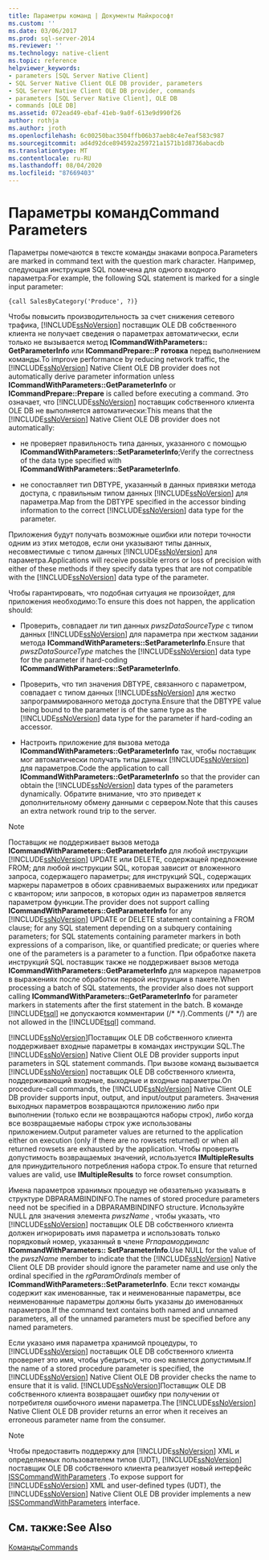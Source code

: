 ```yaml
---
title: Параметры команд | Документы Майкрософт
ms.custom: ''
ms.date: 03/06/2017
ms.prod: sql-server-2014
ms.reviewer: ''
ms.technology: native-client
ms.topic: reference
helpviewer_keywords:
- parameters [SQL Server Native Client]
- SQL Server Native Client OLE DB provider, parameters
- SQL Server Native Client OLE DB provider, commands
- parameters [SQL Server Native Client], OLE DB
- commands [OLE DB]
ms.assetid: 072ead49-ebaf-41eb-9a0f-613e9d990f26
author: rothja
ms.author: jroth
ms.openlocfilehash: 6c00250bac3504ffb06b37aeb8c4e7eaf583c987
ms.sourcegitcommit: ad4d92dce894592a259721a1571b1d8736abacdb
ms.translationtype: MT
ms.contentlocale: ru-RU
ms.lasthandoff: 08/04/2020
ms.locfileid: "87669403"
---
```

# <a name="command-parameters"></a><span data-ttu-id="1f0a8-102">Параметры команд</span><span class="sxs-lookup"><span data-stu-id="1f0a8-102">Command Parameters</span></span>
  <span data-ttu-id="1f0a8-103">Параметры помечаются в тексте команды знаками вопроса.</span><span class="sxs-lookup"><span data-stu-id="1f0a8-103">Parameters are marked in command text with the question mark character.</span></span> <span data-ttu-id="1f0a8-104">Например, следующая инструкция SQL помечена для одного входного параметра:</span><span class="sxs-lookup"><span data-stu-id="1f0a8-104">For example, the following SQL statement is marked for a single input parameter:</span></span>  
  
```  
{call SalesByCategory('Produce', ?)}  
```  
  
 <span data-ttu-id="1f0a8-105">Чтобы повысить производительность за счет снижения сетевого трафика, [!INCLUDE[ssNoVersion](../../includes/ssnoversion-md.md)] поставщик OLE DB собственного клиента не получает сведения о параметрах автоматически, если только не вызывается метод **ICommandWithParameters:: GetParameterInfo** или **ICommandPrepare::P готовка** перед выполнением команды.</span><span class="sxs-lookup"><span data-stu-id="1f0a8-105">To improve performance by reducing network traffic, the [!INCLUDE[ssNoVersion](../../includes/ssnoversion-md.md)] Native Client OLE DB provider does not automatically derive parameter information unless **ICommandWithParameters::GetParameterInfo** or **ICommandPrepare::Prepare** is called before executing a command.</span></span> <span data-ttu-id="1f0a8-106">Это означает, что [!INCLUDE[ssNoVersion](../../includes/ssnoversion-md.md)] поставщик собственного клиента OLE DB не выполняется автоматически:</span><span class="sxs-lookup"><span data-stu-id="1f0a8-106">This means that the [!INCLUDE[ssNoVersion](../../includes/ssnoversion-md.md)] Native Client OLE DB provider does not automatically:</span></span>  
  
-   <span data-ttu-id="1f0a8-107">не проверяет правильность типа данных, указанного с помощью **ICommandWithParameters::SetParameterInfo**;</span><span class="sxs-lookup"><span data-stu-id="1f0a8-107">Verify the correctness of the data type specified with **ICommandWithParameters::SetParameterInfo**.</span></span>  
  
-   <span data-ttu-id="1f0a8-108">не сопоставляет тип DBTYPE, указанный в данных привязки метода доступа, с правильным типом данных [!INCLUDE[ssNoVersion](../../includes/ssnoversion-md.md)] для параметра.</span><span class="sxs-lookup"><span data-stu-id="1f0a8-108">Map from the DBTYPE specified in the accessor binding information to the correct [!INCLUDE[ssNoVersion](../../includes/ssnoversion-md.md)] data type for the parameter.</span></span>  
  
 <span data-ttu-id="1f0a8-109">Приложения будут получать возможные ошибки или потери точности одним из этих методов, если они указывают типы данных, несовместимые с типом данных [!INCLUDE[ssNoVersion](../../includes/ssnoversion-md.md)] для параметра.</span><span class="sxs-lookup"><span data-stu-id="1f0a8-109">Applications will receive possible errors or loss of precision with either of these methods if they specify data types that are not compatible with the [!INCLUDE[ssNoVersion](../../includes/ssnoversion-md.md)] data type of the parameter.</span></span>  
  
 <span data-ttu-id="1f0a8-110">Чтобы гарантировать, что подобная ситуация не произойдет, для приложения необходимо:</span><span class="sxs-lookup"><span data-stu-id="1f0a8-110">To ensure this does not happen, the application should:</span></span>  
  
-   <span data-ttu-id="1f0a8-111">Проверить, совпадает ли тип данных *pwszDataSourceType* с типом данных [!INCLUDE[ssNoVersion](../../includes/ssnoversion-md.md)] для параметра при жестком задании метода **ICommandWithParameters::SetParameterInfo**.</span><span class="sxs-lookup"><span data-stu-id="1f0a8-111">Ensure that *pwszDataSourceType* matches the [!INCLUDE[ssNoVersion](../../includes/ssnoversion-md.md)] data type for the parameter if hard-coding **ICommandWithParameters::SetParameterInfo**.</span></span>  
  
-   <span data-ttu-id="1f0a8-112">Проверить, что тип значения DBTYPE, связанного с параметром, совпадает с типом данных [!INCLUDE[ssNoVersion](../../includes/ssnoversion-md.md)] для жестко запрограммированного метода доступа.</span><span class="sxs-lookup"><span data-stu-id="1f0a8-112">Ensure that the DBTYPE value being bound to the parameter is of the same type as the [!INCLUDE[ssNoVersion](../../includes/ssnoversion-md.md)] data type for the parameter if hard-coding an accessor.</span></span>  
  
-   <span data-ttu-id="1f0a8-113">Настроить приложение для вызова метода **ICommandWithParameters::GetParameterInfo** так, чтобы поставщик мог автоматически получать типы данных [!INCLUDE[ssNoVersion](../../includes/ssnoversion-md.md)] для параметров.</span><span class="sxs-lookup"><span data-stu-id="1f0a8-113">Code the application to call **ICommandWithParameters::GetParameterInfo** so that the provider can obtain the [!INCLUDE[ssNoVersion](../../includes/ssnoversion-md.md)] data types of the parameters dynamically.</span></span> <span data-ttu-id="1f0a8-114">Обратите внимание, что это приведет к дополнительному обмену данными с сервером.</span><span class="sxs-lookup"><span data-stu-id="1f0a8-114">Note that this causes an extra network round trip to the server.</span></span>  
  
> [!NOTE]  
>  <span data-ttu-id="1f0a8-115">Поставщик не поддерживает вызов метода **ICommandWithParameters::GetParameterInfo** для любой инструкции [!INCLUDE[ssNoVersion](../../includes/ssnoversion-md.md)] UPDATE или DELETE, содержащей предложение FROM; для любой инструкции SQL, которая зависит от вложенного запроса, содержащего параметры; для инструкций SQL, содержащих маркеры параметров в обоих сравниваемых выражениях или предикат с квантором; или запросов, в которых один из параметров является параметром функции.</span><span class="sxs-lookup"><span data-stu-id="1f0a8-115">The provider does not support calling **ICommandWithParameters::GetParameterInfo** for any [!INCLUDE[ssNoVersion](../../includes/ssnoversion-md.md)] UPDATE or DELETE statement containing a FROM clause; for any SQL statement depending on a subquery containing parameters; for SQL statements containing parameter markers in both expressions of a comparison, like, or quantified predicate; or queries where one of the parameters is a parameter to a function.</span></span> <span data-ttu-id="1f0a8-116">При обработке пакета инструкций SQL поставщик также не поддерживает вызов метода **ICommandWithParameters::GetParameterInfo** для маркеров параметров в выражениях после обработки первой инструкции в пакете.</span><span class="sxs-lookup"><span data-stu-id="1f0a8-116">When processing a batch of SQL statements, the provider also does not support calling **ICommandWithParameters::GetParameterInfo** for parameter markers in statements after the first statement in the batch.</span></span> <span data-ttu-id="1f0a8-117">В команде [!INCLUDE[tsql](../../includes/tsql-md.md)] не допускаются комментарии (/\* \*/).</span><span class="sxs-lookup"><span data-stu-id="1f0a8-117">Comments (/\* \*/) are not allowed in the [!INCLUDE[tsql](../../includes/tsql-md.md)] command.</span></span>  
  
 <span data-ttu-id="1f0a8-118">[!INCLUDE[ssNoVersion](../../includes/ssnoversion-md.md)]Поставщик OLE DB собственного клиента поддерживает входные параметры в командах инструкции SQL.</span><span class="sxs-lookup"><span data-stu-id="1f0a8-118">The [!INCLUDE[ssNoVersion](../../includes/ssnoversion-md.md)] Native Client OLE DB provider supports input parameters in SQL statement commands.</span></span> <span data-ttu-id="1f0a8-119">При вызове команд вызывается [!INCLUDE[ssNoVersion](../../includes/ssnoversion-md.md)] поставщик OLE DB собственного клиента, поддерживающий входные, выходные и входные параметры.</span><span class="sxs-lookup"><span data-stu-id="1f0a8-119">On procedure-call commands, the [!INCLUDE[ssNoVersion](../../includes/ssnoversion-md.md)] Native Client OLE DB provider supports input, output, and input/output parameters.</span></span> <span data-ttu-id="1f0a8-120">Значения выходных параметров возвращаются приложению либо при выполнении (только если не возвращаются наборы строк), либо когда все возвращаемые наборы строк уже использованы приложением.</span><span class="sxs-lookup"><span data-stu-id="1f0a8-120">Output parameter values are returned to the application either on execution (only if there are no rowsets returned) or when all returned rowsets are exhausted by the application.</span></span> <span data-ttu-id="1f0a8-121">Чтобы проверить допустимость возвращаемых значений, используется **IMultipleResults** для принудительного потребления набора строк.</span><span class="sxs-lookup"><span data-stu-id="1f0a8-121">To ensure that returned values are valid, use **IMultipleResults** to force rowset consumption.</span></span>  
  
 <span data-ttu-id="1f0a8-122">Имена параметров хранимых процедур не обязательно указывать в структуре DBPARAMBINDINFO.</span><span class="sxs-lookup"><span data-stu-id="1f0a8-122">The names of stored procedure parameters need not be specified in a DBPARAMBINDINFO structure.</span></span> <span data-ttu-id="1f0a8-123">Используйте NULL для значения элемента *pwszName* , чтобы указать, что [!INCLUDE[ssNoVersion](../../includes/ssnoversion-md.md)] поставщик OLE DB собственного клиента должен игнорировать имя параметра и использовать только порядковый номер, указанный в члене *Ргпарамординалс* **ICommandWithParameters:: SetParameterInfo**.</span><span class="sxs-lookup"><span data-stu-id="1f0a8-123">Use NULL for the value of the *pwszName* member to indicate that the [!INCLUDE[ssNoVersion](../../includes/ssnoversion-md.md)] Native Client OLE DB provider should ignore the parameter name and use only the ordinal specified in the *rgParamOrdinals* member of **ICommandWithParameters::SetParameterInfo**.</span></span> <span data-ttu-id="1f0a8-124">Если текст команды содержит как именованные, так и неименованные параметры, все неименованные параметры должны быть указаны до именованных параметров.</span><span class="sxs-lookup"><span data-stu-id="1f0a8-124">If the command text contains both named and unnamed parameters, all of the unnamed parameters must be specified before any named parameters.</span></span>  
  
 <span data-ttu-id="1f0a8-125">Если указано имя параметра хранимой процедуры, то [!INCLUDE[ssNoVersion](../../includes/ssnoversion-md.md)] поставщик OLE DB собственного клиента проверяет это имя, чтобы убедиться, что оно является допустимым.</span><span class="sxs-lookup"><span data-stu-id="1f0a8-125">If the name of a stored procedure parameter is specified, the [!INCLUDE[ssNoVersion](../../includes/ssnoversion-md.md)] Native Client OLE DB provider checks the name to ensure that it is valid.</span></span> <span data-ttu-id="1f0a8-126">[!INCLUDE[ssNoVersion](../../includes/ssnoversion-md.md)]Поставщик OLE DB собственного клиента возвращает ошибку при получении от потребителя ошибочного имени параметра.</span><span class="sxs-lookup"><span data-stu-id="1f0a8-126">The [!INCLUDE[ssNoVersion](../../includes/ssnoversion-md.md)] Native Client OLE DB provider returns an error when it receives an erroneous parameter name from the consumer.</span></span>  
  
> [!NOTE]  
>  <span data-ttu-id="1f0a8-127">Чтобы предоставить поддержку для [!INCLUDE[ssNoVersion](../../includes/ssnoversion-md.md)] XML и определяемых пользователем типов (UDT), [!INCLUDE[ssNoVersion](../../includes/ssnoversion-md.md)] поставщик OLE DB собственного клиента реализует новый интерфейс [ISSCommandWithParameters](../native-client-ole-db-interfaces/isscommandwithparameters-ole-db.md) .</span><span class="sxs-lookup"><span data-stu-id="1f0a8-127">To expose support for [!INCLUDE[ssNoVersion](../../includes/ssnoversion-md.md)] XML and user-defined types (UDT), the [!INCLUDE[ssNoVersion](../../includes/ssnoversion-md.md)] Native Client OLE DB provider implements a new [ISSCommandWithParameters](../native-client-ole-db-interfaces/isscommandwithparameters-ole-db.md) interface.</span></span>  
  
## <a name="see-also"></a><span data-ttu-id="1f0a8-128">См. также:</span><span class="sxs-lookup"><span data-stu-id="1f0a8-128">See Also</span></span>  
 [<span data-ttu-id="1f0a8-129">Команды</span><span class="sxs-lookup"><span data-stu-id="1f0a8-129">Commands</span></span>](commands.md)  
  
  
